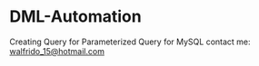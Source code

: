 # DML-Automation
Creating Query for Parameterized Query for MySQL
contact me: walfrido_15@hotmail.com
